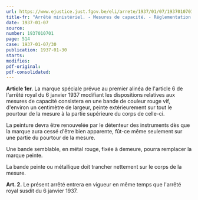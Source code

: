 ```yaml
---
url: https://www.ejustice.just.fgov.be/eli/arrete/1937/01/07/1937010701/justel
title-fr: "Arrêté ministériel. - Mesures de capacité. - Réglementation."
date: 1937-01-07
source:
number: 1937010701
page: 514
case: 1937-01-07/30
publication: 1937-01-30
starts:
modifies:
pdf-original:
pdf-consolidated:
---
```


**Article 1er.** La marque spéciale prévue au premier alinéa de l'article 6 de l'arrêté royal du 6 janvier 1937 modifiant les dispositions relatives aux mesures de capacité consistera en une bande de couleur rouge vif, d'environ un centimètre de largeur, peinte extérieurement sur tout le pourtour de la mesure à la partie supérieure du corps de celle-ci.

La peinture devra être renouvelée par le détenteur des instruments dès que la marque aura cessé d'être bien apparente, fût-ce même seulement sur une partie du pourtour de la mesure.

Une bande semblable, en métal rouge, fixée à demeure, pourra remplacer la marque peinte.

La bande peinte ou métallique doit trancher nettement sur le corps de la mesure.

**Art. 2.** Le présent arrêté entrera en vigueur en même temps que l'arrêté royal susdit du 6 janvier 1937.
